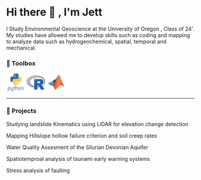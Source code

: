 # Hi there 👋 , I'm Jett
I Study Environmental Geoscience at the University of Oregon , Class of 24'. My studies have allowed me to develop skills such as coding and mapping to analyze data such as hydrogeochemical, spatial, temporal and mechanical.
### 🧰 Toolbox

<img src="https://github.com/devicons/devicon/blob/master/icons/python/python-original-wordmark.svg" alt="Python Logo" width="50" height="50" /> <img src="https://github.com/devicons/devicon/blob/master/icons/r/r-original.svg" alt="R Logo" width="50" height="50" /> <img src="https://github.com/devicons/devicon/blob/master/icons/matlab/matlab-original.svg" alt="Matlab Logo" width="50" height="50" />

---
### 🔨 Projects

Studying landslide Kinematics using LiDAR for elevation change detection

Mapping Hillslope hollow failure criterion and soil creep rates

Water Quality Assesment of the Silurian Devonian Aquifer

Spatiotemproal analysis of tsunami early warning systems

Stress analysis of faulting

```
